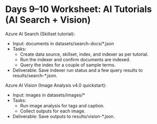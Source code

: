 # Days 9–10 Worksheet: AI Tutorials (AI Search + Vision)

Azure AI Search (Skillset tutorial):
- Input: documents in datasets/search-docs/*.json
- Tasks:
	- Create data source, skillset, index, and indexer as per tutorial.
	- Run the indexer and confirm documents are indexed.
	- Query the index for a couple of sample terms.
- Deliverable: Save indexer run status and a few query results to results/search-*.json.

Azure AI Vision (Image Analysis v4.0 quickstart):
- Input: images in datasets/images/*
- Tasks:
	- Run image analysis for tags and caption.
	- Collect outputs for each image.
- Deliverable: Save outputs to results/vision-*.json.
